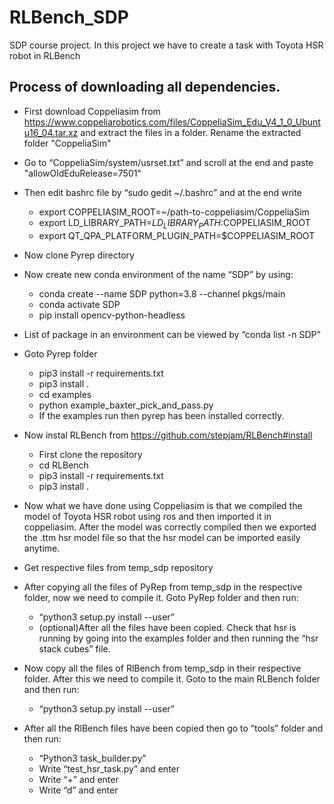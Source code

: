 # RLBench_SDP
SDP course project. In this project we have to create a task with Toyota HSR robot in RLBench

## Process of downloading all dependencies.

- First download Coppeliasim from https://www.coppeliarobotics.com/files/CoppeliaSim_Edu_V4_1_0_Ubuntu16_04.tar.xz and extract the files in a folder. Rename the extracted folder "CoppeliaSim"

- Go to “CoppeliaSim/system/usrset.txt” and scroll at the end and paste "allowOldEduRelease=7501"

- Then edit bashrc file by “sudo gedit ~/.bashrc” and at the end write
    - export COPPELIASIM_ROOT=~/path-to-coppeliasim/CoppeliaSim
    - export LD_LIBRARY_PATH=$LD_LIBRARY_PATH:$COPPELIASIM_ROOT
    - export QT_QPA_PLATFORM_PLUGIN_PATH=$COPPELIASIM_ROOT

- Now clone Pyrep directory
- Now create new conda environment of the name “SDP” by using: 
    - conda create --name SDP python=3.8 --channel pkgs/main
    - conda activate SDP
    - pip install opencv-python-headless

- List of package in an environment can be viewed by “conda list -n SDP”
- Goto Pyrep folder
    - pip3 install -r requirements.txt
    - pip3 install .
    - cd examples
    - python example_baxter_pick_and_pass.py
    - If the examples run then pyrep has been installed correctly.

- Now instal RLBench from https://github.com/stepjam/RLBench#install
    - First clone the repository
    - cd RLBench
    - pip3 install -r requirements.txt
    - pip3 install .

- Now what we have done using Coppeliasim is that we compiled the model of Toyota HSR robot using ros and then imported it in coppeliasim. After the model was correctly compiled then we exported the .ttm hsr model file so that the hsr model can be imported easily anytime.

- Get respective files from temp_sdp repository


- After copying all the files of PyRep from temp_sdp in the respective folder, now we need to compile it. Goto PyRep folder and then run:
    - “python3 setup.py install --user”
    - (optional)After all the files have been copied. Check that hsr is running by going into the examples folder and then running the “hsr stack cubes” file.

- Now copy all the files of RlBench from temp_sdp in their respective folder. After this we need to compile it. Goto to the main RLBench folder and then run:
    - “python3 setup.py install --user”


- After all the RlBench files have been copied then go to “tools” folder and then run:
    - “Python3 task_builder.py”
    - Write “test_hsr_task.py” and enter
    - Write “+” and enter
    - Write “d” and enter
